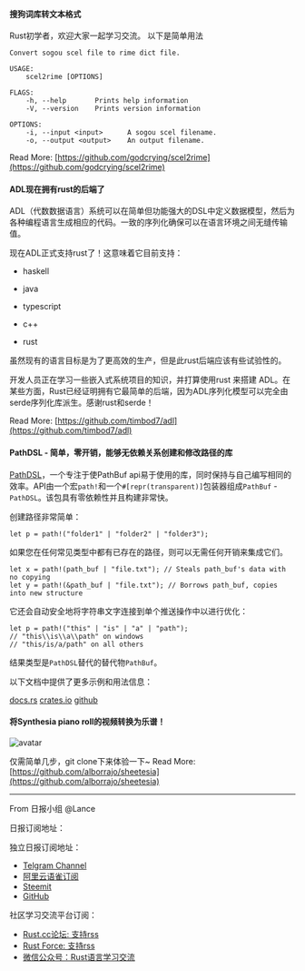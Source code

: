 #### 搜狗词库转文本格式

Rust初学者，欢迎大家一起学习交流。
以下是简单用法

```
Convert sogou scel file to rime dict file.

USAGE:
    scel2rime [OPTIONS]

FLAGS:
    -h, --help       Prints help information
    -V, --version    Prints version information

OPTIONS:
    -i, --input <input>      A sogou scel filename.
    -o, --output <output>    An output filename.
```

Read More: [https://github.com/godcrying/scel2rime](https://github.com/godcrying/scel2rime)

#### ADL现在拥有rust的后端了

ADL（代数数据语言）系统可以在简单但功能强大的DSL中定义数据模型，然后为各种编程语言生成相应的代码。一致的序列化确保可以在语言环境之间无缝传输值。

现在ADL正式支持rust了！这意味着它目前支持：

* haskell

* java

* typescript

* c++

* rust

虽然现有的语言目标是为了更高效的生产，但是此rust后端应该有些试验性的。

开发人员正在学习一些嵌入式系统项目的知识，并打算使用rust 来搭建 ADL。在某些方面，Rust已经证明拥有它最简单的后端，因为ADL序列化模型可以完全由serde序列化库派生。感谢rust和serde！

Read More: [https://github.com/timbod7/adl](https://github.com/timbod7/adl)

#### PathDSL - 简单，零开销，能够无依赖关系创建和修改路径的库

[PathDSL](https://crates.io/crates/path-dsl)，一个专注于使PathBuf api易于使用的库，同时保持与自己编写相同的效率。API由一个宏`path!`和一个`#[repr(transparent)]`包装器组成`PathBuf` - `PathDSL`。该包具有零依赖性并且构建非常快。

创建路径非常简单：

```
let p = path!("folder1" | "folder2" | "folder3");

```

如果您在任何常见类型中都有已存在的路径，则可以无需任何开销来集成它们。

```
let x = path!(path_buf | "file.txt"); // Steals path_buf's data with no copying
let y = path!(&path_buf | "file.txt"); // Borrows path_buf, copies into new structure

```

它还会自动安全地将字符串文字连接到单个推送操作中以进行优化：

```
let p = path!("this" | "is" | "a" | "path");
// "this\\is\\a\\path" on windows
// "this/is/a/path" on all others

```

结果类型是`PathDSL`替代的替代物`PathBuf`。

以下文档中提供了更多示例和用法信息：

[docs.rs](https://docs.rs/path-dsl/*/path_dsl/) 
[crates.io](https://crates.io/crates/path-dsl)
[github](https://github.com/cwfitzgerald/path-dsl-rs)

#### 将Synthesia piano roll的视频转换为乐谱！

![avatar](https://camo.githubusercontent.com/5e9a2fc1ee902687f82bc63476ac4a46eef83a4d/68747470733a2f2f66696c656675636b746f72792e67612f66696c65732f32383637323335656235353531386138386261393166393532333239663535332f50726f796563746f732f5368656574657369612f796565706572732e6a7067)

仅需简单几步，git clone下来体验一下~
Read More: [https://github.com/alborrajo/sheetesia](https://github.com/alborrajo/sheetesia)

---

From 日报小组 @Lance

日报订阅地址：

独立日报订阅地址：
- [Telgram Channel](https://t.me/rust_daily_news )
- [阿里云语雀订阅](https://www.yuque.com/chaosbot/rustnews)
- [Steemit](https://steemit.com/@blackanger)
- [GitHub](https://github.com/RustStudy/rust_daily_news)

社区学习交流平台订阅：
- [Rust.cc论坛: 支持rss](https://rust.cc)
- [Rust Force: 支持rss](https://rustforce.net/)
- [微信公众号：Rust语言学习交流](https://rust.cc/article?id=ed7c9379-d681-47cb-9532-0db97d883f62)